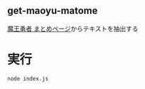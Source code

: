 get-maoyu-matome
---

[魔王勇者 まとめページ](http://maouyusya2828.web.fc2.com/)からテキストを抽出する


実行
===

`node index.js`



